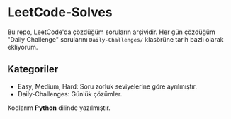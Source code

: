 # LeetCode-Solves

Bu repo, LeetCode'da çözdüğüm soruların arşividir. Her gün çözdüğüm "Daily Challenge" sorularını `Daily-Challenges/` klasörüne tarih bazlı olarak ekliyorum. 

## Kategoriler
- Easy, Medium, Hard: Soru zorluk seviyelerine göre ayrılmıştır.
- Daily-Challenges: Günlük çözümler.

Kodlarım **Python** dilinde yazılmıştır.
